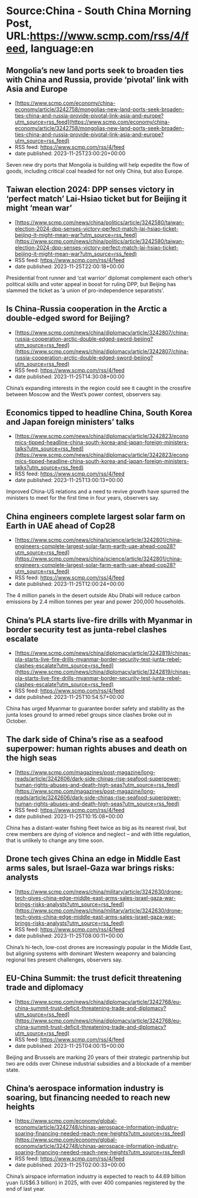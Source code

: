 # Source:China - South China Morning Post, URL:https://www.scmp.com/rss/4/feed, language:en

## Mongolia’s new land ports seek to broaden ties with China and Russia, provide ‘pivotal’ link with Asia and Europe
 - [https://www.scmp.com/economy/china-economy/article/3242758/mongolias-new-land-ports-seek-broaden-ties-china-and-russia-provide-pivotal-link-asia-and-europe?utm_source=rss_feed](https://www.scmp.com/economy/china-economy/article/3242758/mongolias-new-land-ports-seek-broaden-ties-china-and-russia-provide-pivotal-link-asia-and-europe?utm_source=rss_feed)
 - RSS feed: https://www.scmp.com/rss/4/feed
 - date published: 2023-11-25T23:00:20+00:00

Seven new dry ports that Mongolia is building will help expedite the flow of goods, including critical coal headed for not only China, but also Europe.

## Taiwan election 2024: DPP senses victory in ‘perfect match’ Lai-Hsiao ticket but for Beijing it might ‘mean war’
 - [https://www.scmp.com/news/china/politics/article/3242580/taiwan-election-2024-dpp-senses-victory-perfect-match-lai-hsiao-ticket-beijing-it-might-mean-war?utm_source=rss_feed](https://www.scmp.com/news/china/politics/article/3242580/taiwan-election-2024-dpp-senses-victory-perfect-match-lai-hsiao-ticket-beijing-it-might-mean-war?utm_source=rss_feed)
 - RSS feed: https://www.scmp.com/rss/4/feed
 - date published: 2023-11-25T22:00:18+00:00

Presidential front runner and ‘cat warrior’ diplomat complement each other’s political skills and voter appeal in boost for ruling DPP, but Beijing has slammed the ticket as ‘a union of pro-independence separatists’.

## Is China-Russia cooperation in the Arctic a double-edged sword for Beijing?
 - [https://www.scmp.com/news/china/diplomacy/article/3242807/china-russia-cooperation-arctic-double-edged-sword-beijing?utm_source=rss_feed](https://www.scmp.com/news/china/diplomacy/article/3242807/china-russia-cooperation-arctic-double-edged-sword-beijing?utm_source=rss_feed)
 - RSS feed: https://www.scmp.com/rss/4/feed
 - date published: 2023-11-25T14:30:08+00:00

China’s expanding interests in the region could see it caught in the crossfire between Moscow and the West’s power contest, observers say.

## Economics tipped to headline China, South Korea and Japan foreign ministers’ talks
 - [https://www.scmp.com/news/china/diplomacy/article/3242823/economics-tipped-headline-china-south-korea-and-japan-foreign-ministers-talks?utm_source=rss_feed](https://www.scmp.com/news/china/diplomacy/article/3242823/economics-tipped-headline-china-south-korea-and-japan-foreign-ministers-talks?utm_source=rss_feed)
 - RSS feed: https://www.scmp.com/rss/4/feed
 - date published: 2023-11-25T13:00:13+00:00

Improved China-US relations and a need to revive growth have spurred the ministers to meet for the first time in four years, observers say.

## China engineers complete largest solar farm on Earth in UAE ahead of Cop28
 - [https://www.scmp.com/news/china/science/article/3242801/china-engineers-complete-largest-solar-farm-earth-uae-ahead-cop28?utm_source=rss_feed](https://www.scmp.com/news/china/science/article/3242801/china-engineers-complete-largest-solar-farm-earth-uae-ahead-cop28?utm_source=rss_feed)
 - RSS feed: https://www.scmp.com/rss/4/feed
 - date published: 2023-11-25T12:00:24+00:00

The 4 million panels in the desert outside Abu Dhabi will reduce carbon emissions by 2.4 million tonnes per year and power 200,000 households.

## China’s PLA starts live-fire drills with Myanmar in border security test as junta-rebel clashes escalate
 - [https://www.scmp.com/news/china/diplomacy/article/3242819/chinas-pla-starts-live-fire-drills-myanmar-border-security-test-junta-rebel-clashes-escalate?utm_source=rss_feed](https://www.scmp.com/news/china/diplomacy/article/3242819/chinas-pla-starts-live-fire-drills-myanmar-border-security-test-junta-rebel-clashes-escalate?utm_source=rss_feed)
 - RSS feed: https://www.scmp.com/rss/4/feed
 - date published: 2023-11-25T10:54:57+00:00

China has urged Myanmar to guarantee border safety and stability as the junta loses ground to armed rebel groups since clashes broke out in October.

## The dark side of China’s rise as a seafood superpower: human rights abuses and death on the high seas
 - [https://www.scmp.com/magazines/post-magazine/long-reads/article/3242606/dark-side-chinas-rise-seafood-superpower-human-rights-abuses-and-death-high-seas?utm_source=rss_feed](https://www.scmp.com/magazines/post-magazine/long-reads/article/3242606/dark-side-chinas-rise-seafood-superpower-human-rights-abuses-and-death-high-seas?utm_source=rss_feed)
 - RSS feed: https://www.scmp.com/rss/4/feed
 - date published: 2023-11-25T10:15:08+00:00

China has a distant-water fishing fleet twice as big as its nearest rival, but crew members are dying of violence and neglect – and with little regulation, that is unlikely to change any time soon.

## Drone tech gives China an edge in Middle East arms sales, but Israel-Gaza war brings risks: analysts
 - [https://www.scmp.com/news/china/military/article/3242630/drone-tech-gives-china-edge-middle-east-arms-sales-israel-gaza-war-brings-risks-analysts?utm_source=rss_feed](https://www.scmp.com/news/china/military/article/3242630/drone-tech-gives-china-edge-middle-east-arms-sales-israel-gaza-war-brings-risks-analysts?utm_source=rss_feed)
 - RSS feed: https://www.scmp.com/rss/4/feed
 - date published: 2023-11-25T08:00:11+00:00

China’s hi-tech, low-cost drones are increasingly popular in the Middle East, but aligning systems with dominant Western weaponry and balancing regional ties present challenges, observers say.

## EU-China Summit: the trust deficit threatening trade and diplomacy
 - [https://www.scmp.com/news/china/diplomacy/article/3242768/eu-china-summit-trust-deficit-threatening-trade-and-diplomacy?utm_source=rss_feed](https://www.scmp.com/news/china/diplomacy/article/3242768/eu-china-summit-trust-deficit-threatening-trade-and-diplomacy?utm_source=rss_feed)
 - RSS feed: https://www.scmp.com/rss/4/feed
 - date published: 2023-11-25T04:00:15+00:00

Beijing and Brussels are marking 20 years of their strategic partnership but two are odds over Chinese industrial subsidies and a blockade of a member state.

## China’s aerospace information industry is soaring, but financing needed to reach new heights
 - [https://www.scmp.com/economy/global-economy/article/3242748/chinas-aerospace-information-industry-soaring-financing-needed-reach-new-heights?utm_source=rss_feed](https://www.scmp.com/economy/global-economy/article/3242748/chinas-aerospace-information-industry-soaring-financing-needed-reach-new-heights?utm_source=rss_feed)
 - RSS feed: https://www.scmp.com/rss/4/feed
 - date published: 2023-11-25T02:00:33+00:00

China’s airspace information industry is expected to reach to 44.69 billion yuan (US$6.3 billion) in 2025, with over 400 companies registered by the end of last year.

